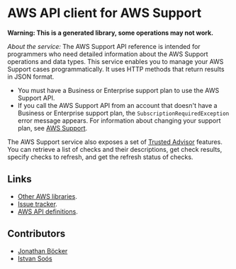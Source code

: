 # AWS API client for AWS Support

**Warning: This is a generated library, some operations may not work.**

*About the service:*
The AWS Support API reference is intended for programmers who need detailed
information about the AWS Support operations and data types. This service
enables you to manage your AWS Support cases programmatically. It uses HTTP
methods that return results in JSON format.
<important>
<ul>
<li>
You must have a Business or Enterprise support plan to use the AWS Support
API.
</li>
<li>
If you call the AWS Support API from an account that doesn't have a Business
or Enterprise support plan, the <code>SubscriptionRequiredException</code>
error message appears. For information about changing your support plan, see
<a href="http://aws.amazon.com/premiumsupport/">AWS Support</a>.
</li>
</ul> </important>
The AWS Support service also exposes a set of <a
href="http://aws.amazon.com/premiumsupport/trustedadvisor/">Trusted
Advisor</a> features. You can retrieve a list of checks and their
descriptions, get check results, specify checks to refresh, and get the
refresh status of checks.

## Links

- [Other AWS libraries](https://github.com/agilord/aws_client/tree/master/generated).
- [Issue tracker](https://github.com/agilord/aws_client/issues).
- [AWS API definitions](https://github.com/aws/aws-sdk-js/tree/master/apis).

## Contributors

- [Jonathan Böcker](https://github.com/Schwusch)
- [Istvan Soós](https://github.com/isoos)


